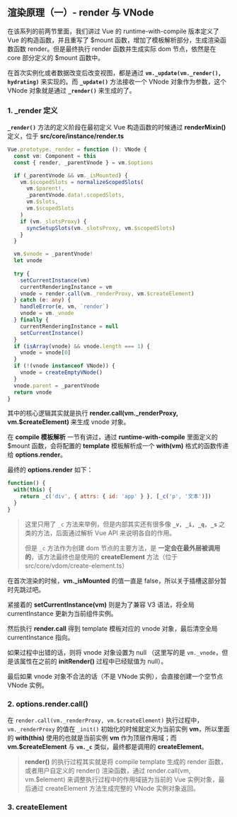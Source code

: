## 渲染原理（一）- render 与 VNode

在该系列的前两节里面，我们讲过 Vue 的 runtime-with-compile 版本定义了 Vue 的构造函数，并且重写了 $mount 函数，增加了模板解析部分，生成渲染函数函数 render。但是最终执行 render 函数并生成实际 dom 节点，依然是在 core 部分定义的 $mount 函数中。

在首次实例化或者数据改变后改变视图，都是通过 **`vm._update(vm._render(), hydrating)`** 来实现的。而 **`_update()`** 方法接收一个 VNode 对象作为参数，这个 VNode 对象就是通过 **`_render()`** 来生成的了。

### 1. _render 定义

**`_render()`** 方法的定义阶段在最初定义 Vue 构造函数的时候通过 **renderMixin()** 定义，位于 **src/core/instance/render.ts**

```typescript
Vue.prototype._render = function (): VNode {
  const vm: Component = this
  const { render, _parentVnode } = vm.$options

  if (_parentVnode && vm._isMounted) {
    vm.$scopedSlots = normalizeScopedSlots(
      vm.$parent!,
      _parentVnode.data!.scopedSlots,
      vm.$slots,
      vm.$scopedSlots
    )
    if (vm._slotsProxy) {
      syncSetupSlots(vm._slotsProxy, vm.$scopedSlots)
    }
  }

  vm.$vnode = _parentVnode!
  let vnode
  
  try {
    setCurrentInstance(vm)
    currentRenderingInstance = vm
    vnode = render.call(vm._renderProxy, vm.$createElement)
  } catch (e: any) {
    handleError(e, vm, `render`)
    vnode = vm._vnode
  } finally {
    currentRenderingInstance = null
    setCurrentInstance()
  }
  if (isArray(vnode) && vnode.length === 1) {
    vnode = vnode[0]
  }
  if (!(vnode instanceof VNode)) {
    vnode = createEmptyVNode()
  }
  vnode.parent = _parentVnode
  return vnode
}
```

其中的核心逻辑其实就是执行 **render.call(vm._renderProxy, vm.$createElement)** 来生成 vnode 对象。

在 **compile 模板解析** 一节有讲过，通过 **runtime-with-compile** 里面定义的 $mount 函数，会将配置的 **template** 模板解析成一个 **with(vm)** 格式的函数传递给 **options.render**。

最终的 **options.render** 如下：

```javascript
function() {
  with(this) {
    return _c('div', { attrs: { id: 'app' } }, [_c('p', '文本')])
  }
}
```

> 这里只用了 `_c` 方法来举例，但是内部其实还有很多像 **`_v, _i, _q, _s`** 之类的方法，后面通过解析 Vue API 来说明各自的作用。
>
> 但是 `_c` 方法作为创建 dom 节点的主要方法，是 **一定会在最外层被调用的**，该方法最终也是使用的 **createElement** 方法（位于 src/core/vdom/create-element.ts）

在首次渲染的时候，**vm._isMounted** 的值一直是 false，所以关于插槽这部分暂时先跳过吧。

紧接着的 **setCurrentInstance(vm)** 则是为了兼容 V3 语法，将全局 currentInstance 更新为当前组件实例。

然后执行 **render.call** 得到 template 模板对应的 vnode 对象，最后清空全局 currentInstance 指向。

如果过程中出错的话，则将 vnode 对象设置为 null （这里写的是 `vm._vnode`，但是该属性在之前的 **initRender()** 过程中已经赋值为 null）。

最后如果 vnode 对象不合法的话（不是 VNode 实例），会直接创建一个空节点 VNode 实例。

### 2. options.render.call()

在 `render.call(vm._renderProxy, vm.$createElement)` 执行过程中，`vm._renderProxy` 的值在 `_init()` 初始化的时候就定义为当前实例 **vm**，所以里面的 **with(this)** 使用的也就是当前实例 **vm** 作为顶层作用域；而 **vm.$createElement** 与 **`vm._c`** 类似，最终都是调用的 **createElement**。



> **render()** 的执行过程其实就是将 compile template 生成的 render 函数，或者用户自定义的 render() 渲染函数，通过 render.call(vm, vm.$element) 来调整执行过程中的作用域链为当前的 Vue 实例对象，最后通过 createElement 方法生成完整的 VNode 实例对象返回。

### 3. createElement

